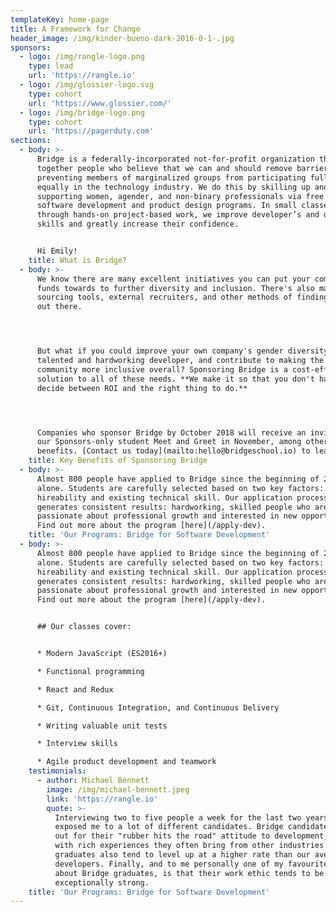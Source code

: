 ```yaml
---
templateKey: home-page
title: A Framework for Change
header_image: /img/kinder-bueno-dark-2016-0-1-.jpg
sponsors:
  - logo: /img/rangle-logo.png
    type: lead
    url: 'https://rangle.io'
  - logo: /img/glossier-logo.svg
    type: cohort
    url: 'https://www.glossier.com/'
  - logo: /img/bridge-logo.png
    type: cohort
    url: 'https://pagerduty.com'
sections:
  - body: >-
      Bridge is a federally-incorporated not-for-profit organization that brings
      together people who believe that we can and should remove barriers
      preventing members of marginalized groups from participating fully and
      equally in the technology industry. We do this by skilling up and
      supporting women, agender, and non-binary professionals via free 11 week
      software development and product design programs. In small classes, and
      through hands-on project-based work, we improve developer’s and designer’s
      skills and greatly increase their confidence.


      Hi Emily!
    title: What is Bridge?
  - body: >-
      We know there are many excellent initiatives you can put your company's
      funds towards to further diversity and inclusion. There's also many online
      sourcing tools, external recruiters, and other methods of finding talent
      out there.




      But what if you could improve your own company's gender diversity, hire a
      talented and hardworking developer, and contribute to making the tech
      community more inclusive overall? Sponsoring Bridge is a cost-effective
      solution to all of these needs. **We make it so that you don't have to
      decide between ROI and the right thing to do.**




      Companies who sponsor Bridge by October 2018 will receive an invitation to
      our Sponsors-only student Meet and Greet in November, among other
      benefits. [Contact us today](mailto:hello@bridgeschool.io) to learn more.
    title: Key Benefits of Sponsoring Bridge
  - body: >-
      Almost 800 people have applied to Bridge since the beginning of 2017
      alone. Students are carefully selected based on two key factors:
      hireability and existing technical skill. Our application process
      generates consistent results: hardworking, skilled people who are
      passionate about professional growth and interested in new opportunities.
      Find out more about the program [here](/apply-dev).
    title: 'Our Programs: Bridge for Software Development'
  - body: >-
      Almost 800 people have applied to Bridge since the beginning of 2017
      alone. Students are carefully selected based on two key factors:
      hireability and existing technical skill. Our application process
      generates consistent results: hardworking, skilled people who are
      passionate about professional growth and interested in new opportunities.
      Find out more about the program [here](/apply-dev).


      ## Our classes cover:


      * Modern JavaScript (ES2016+)

      * Functional programming

      * React and Redux

      * Git, Continuous Integration, and Continuous Delivery

      * Writing valuable unit tests

      * Interview skills

      * Agile product development and teamwork
    testimonials:
      - author: Michael Bennett
        image: /img/michael-bennett.jpeg
        link: 'https://rangle.io'
        quote: >-
          Interviewing two to five people a week for the last two years has
          exposed me to a lot of different candidates. Bridge candidates stand
          out for their "rubber hits the road" attitude to development, along
          with rich experiences they often bring from other industries. Bridge
          graduates also tend to level up at a higher rate than our average
          developers. Finally, and to me personally one of my favourite things
          about Bridge graduates, is that their work ethic tends to be
          exceptionally strong.
    title: 'Our Programs: Bridge for Software Development'
---
```


